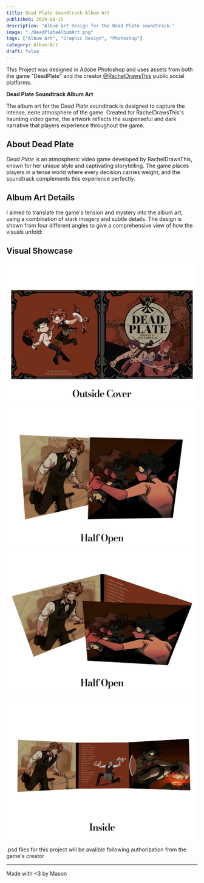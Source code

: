 ```yaml
---
title: Dead Plate Soundtrack Album Art  
published: 2024-08-15  
description: "Album art design for the Dead Plate soundtrack."  
image: "./DeadPlateAlbumArt.png"  
tags: ["Album Art", "Graphic Design", "Photoshop"]  
category: Album-Art  
draft: false
---
```

This Project was designed in Adobe Photoshop and uses assets from both the game "DeadPlate" and the creator [@RachelDrawsThis](https://x.com/racheldrawsthis) public social platforms.

**Dead Plate Soundtrack Album Art**

The album art for the *Dead Plate* soundtrack is designed to capture the intense, eerie atmosphere of the game. Created for RachelDrawsThis's haunting video game, the artwork reflects the suspenseful and dark narrative that players experience throughout the game.

## About Dead Plate

*Dead Plate* is an atmospheric video game developed by RachelDrawsThis, known for her unique style and captivating storytelling. The game places players in a tense world where every decision carries weight, and the soundtrack complements this experience perfectly.

## Album Art Details

I aimed to translate the game's tension and mystery into the album art, using a combination of stark imagery and subtle details. The design is shown from four different angles to give a comprehensive view of how the visuals unfold:

## Visual Showcase

![Closed (Outside View)](https://github.com/11ason/Sitefiles/blob/main/DeadPlateClosed.png?raw=true)
![Half-Open (Front View)](https://github.com/11ason/Sitefiles/blob/main/DeadPlateFront.png?raw=true)
![Half-Open (Top View)](https://github.com/11ason/Sitefiles/blob/main/DeadPlateTop.png?raw=true)
![Open (Inside View)](https://github.com/11ason/Sitefiles/blob/main/DeadPlateInside.png?raw=true)

.psd files for this project will be avalible following authorization from the game's creator

---

Made with <3 by Mason
